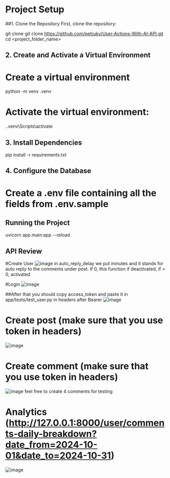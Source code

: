 ﻿# Project Setup

##1. Clone the Repository
First, clone the repository:

git clone git clone <https://github.com/petrukv/User-Actions-With-AI-API.git>  
cd <project_folder_name>  

## 2. Create and Activate a Virtual Environment  
# Create a virtual environment
python -m venv .venv

# Activate the virtual environment:
.\.venv\Scripts\activate

## 3. Install Dependencies  
pip install -r requirements.txt

## 4. Configure the Database  
 # Create a .env file containing all the fields from .env.sample

## Running the Project
uvicorn app.main:app --reload

## API Review  
#Create User
![image](https://github.com/user-attachments/assets/4aae90ea-68cc-40c3-8452-c612fdc2a04a)
in auto_reply_delay we put minutes and it stands for auto reply to the comments under post. If 0, this function if deactivated, if > 0, activated 


#Login 
![image](https://github.com/user-attachments/assets/251da6fd-ae91-42b4-a1b4-222219f94763)

##After that you should copy access_token and paste it in app/tests/test_user.py in headers after Bearer
![image](https://github.com/user-attachments/assets/c779e793-73c7-4c30-bbbb-9a5e7573eaf3)

# Create post (make sure that you use token in headers)
![image](https://github.com/user-attachments/assets/6fd35e81-8c1e-422d-ad3d-5dc30efe9018)

# Create comment (make sure that you use token in headers)
![image](https://github.com/user-attachments/assets/f98da51f-b2a1-4c7c-9b65-139bc4991707)
feel free to create 4 comments for testing

# Analytics (http://127.0.0.1:8000/user/comments-daily-breakdown?date_from=2024-10-01&date_to=2024-10-31)
![image](https://github.com/user-attachments/assets/f658553a-0a02-477c-8dbf-449e1e7d697a)

